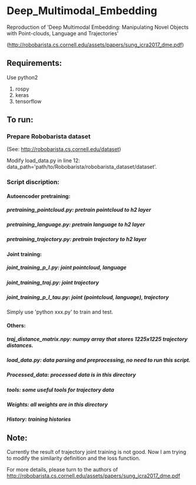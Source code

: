 # Deep_Multimodal_Embedding
Reproduction of 'Deep Multimodal Embedding: Manipulating Novel Objects with Point-clouds, Language and Trajectories'

(http://robobarista.cs.cornell.edu/assets/papers/sung_icra2017_dme.pdf)

## Requirements:
Use python2
1. rospy
2. keras
3. tensorflow

## To run:
### Prepare Robobarista dataset
(See: http://robobarista.cs.cornell.edu/dataset)

Modify load_data.py in line 12: data_path='path/to/Robobarista/robobarista_dataset/dataset'.

### Script discription:
#### Autoencoder pretraining:
##### pretraining_pointcloud.py: pretrain pointcloud to h2 layer
##### pretraining_language.py: pretrain language to h2 layer
##### pretraining_trajectory.py: pretrain trajectory to h2 layer

#### Joint training:
##### joint_training_p_l.py: joint pointcloud, language
##### joint_training_traj.py: joint trajectory
##### joint_training_p_l_tau.py: joint (pointcloud, language), trajectory
Simply use 'python xxx.py' to train and test.

#### Others:
##### traj_distance_matrix.npy: numpy array that stores 1225x1225 trajectory distances.
##### load_data.py: data parsing and preprocessing, no need to run this script.
##### Processed_data: processed data is in this directory
##### tools: some useful tools for trajectory data
##### Weights: all weights are in this directory
##### History: training histories

## Note:
Currently the result of trajectory joint training is not good. Now I am trying to modify the similarity definition and the loss function.

For more details, please turn to the authors of http://robobarista.cs.cornell.edu/assets/papers/sung_icra2017_dme.pdf
